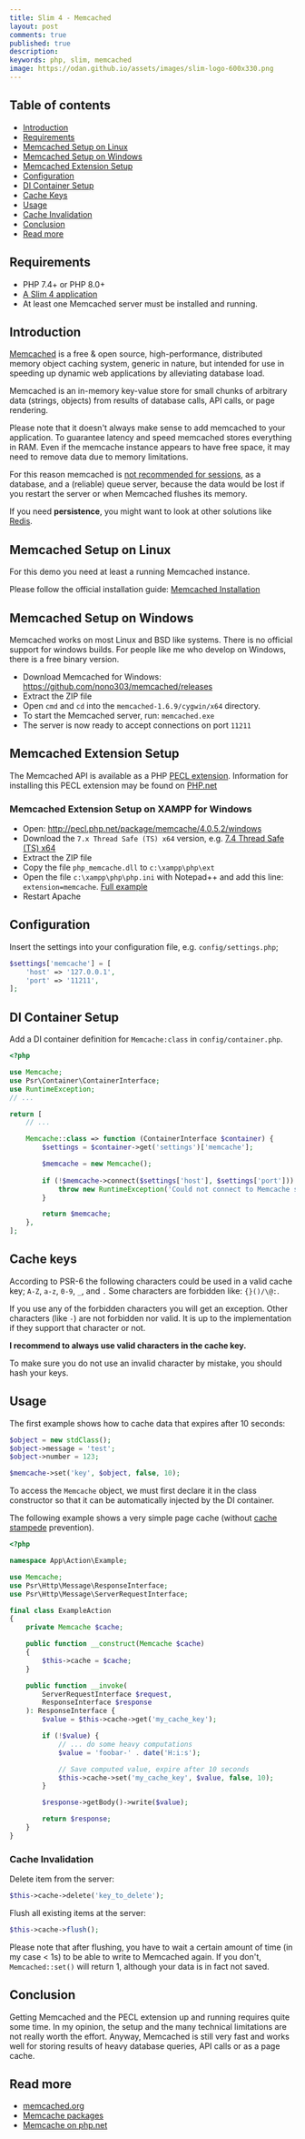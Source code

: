 ```yaml
---
title: Slim 4 - Memcached
layout: post
comments: true
published: true
description:
keywords: php, slim, memcached
image: https://odan.github.io/assets/images/slim-logo-600x330.png
---
```


## Table of contents

* [Introduction](#introduction)
* [Requirements](#requirements)
* [Memcached Setup on Linux](#memcached-setup-on-linux)
* [Memcached Setup on Windows](#memcached-setup-on-windows)
* [Memcached Extension Setup](#memcached-extension-setup)
* [Configuration](#configuration)
* [DI Container Setup](#di-container-setup)
* [Cache Keys](#cache-keys)
* [Usage](#usage)
* [Cache Invalidation](#cache-invalidation)
* [Conclusion](#conclusion)
* [Read more](#read-more)

## Requirements

* PHP 7.4+ or PHP 8.0+
* [A Slim 4 application](https://odan.github.io/2019/11/05/slim4-tutorial.html)
* At least one Memcached server must be installed and running.

## Introduction

[Memcached](http://memcached.org/) is a free & open source, high-performance, distributed memory object caching system, 
generic in nature, but intended for use in speeding up dynamic web applications by alleviating database load.

Memcached is an in-memory key-value store for small chunks of arbitrary data (strings, objects) 
from results of database calls, API calls, or page rendering.

Please note that it doesn't always make sense to add memcached to your application.
To guarantee latency and speed memcached stores everything in RAM.
Even if the memcache instance appears to have free space, it may need to remove data due to memory limitations.

For this reason memcached is
[not recommended for sessions](https://github.com/memcached/memcached/wiki/ProgrammingFAQ#why-is-memcached-not-recommended-for-sessions-everyone-does-it),
as a database, and a (reliable) queue server, because the data would be lost if you restart the server
or when Memcached flushes its memory.

If you need **persistence**, you might want to look at other solutions like
[Redis](https://odan.github.io/2021/06/14/slim-redis.html).

## Memcached Setup on Linux

For this demo you need at least a running Memcached instance.

Please follow the official installation guide: [Memcached Installation](https://github.com/memcached/memcached/wiki/Install)

## Memcached Setup on Windows

Memcached works on most Linux and BSD like systems. There is no official support for windows builds.
For people like me who develop on Windows, there is a free binary version.

* Download Memcached for Windows: <https://github.com/nono303/memcached/releases>
* Extract the ZIP file
* Open `cmd` and `cd` into the `memcached-1.6.9/cygwin/x64` directory.
* To start the Memcached server, run: `memcached.exe`
* The server is now ready to accept connections on port `11211`

## Memcached Extension Setup

The Memcached API is available as a PHP [PECL extension](https://www.php.net/manual/en/book.memcache.php). 
Information for installing this PECL extension may be found
on [PHP.net](https://www.php.net/manual/en/memcache.installation.php)

### Memcached Extension Setup on XAMPP for Windows

* Open: <http://pecl.php.net/package/memcache/4.0.5.2/windows>
* Download the `7.x Thread Safe (TS) x64` version, e.g. [7.4 Thread Safe (TS) x64](https://windows.php.net/downloads/pecl/releases/memcache/4.0.5.2/php_memcache-4.0.5.2-7.4-ts-vc15-x64.zip)
* Extract the ZIP file
* Copy the file `php_memcache.dll` to `c:\xampp\php\ext`
* Open the file `c:\xampp\php\php.ini` with Notepad++ and add this line: `extension=memcache`. [Full example](https://github.com/nono303/PHP-memcache-dll/blob/master/memcache.ini)
* Restart Apache

## Configuration

Insert the settings into your configuration file, e.g. `config/settings.php`;

```php
$settings['memcache'] = [
    'host' => '127.0.0.1',
    'port' => '11211',
];
```

## DI Container Setup

Add a DI container definition for `Memcache:class` in `config/container.php`.

```php
<?php

use Memcache;
use Psr\Container\ContainerInterface;
use RuntimeException;
// ...

return [
    // ...

    Memcache::class => function (ContainerInterface $container) {
        $settings = $container->get('settings')['memcache'];

        $memcache = new Memcache();
        
        if (!$memcache->connect($settings['host'], $settings['port'])) {
            throw new RuntimeException('Could not connect to Memcache server');
        }

        return $memcache;
    },
];
```

## Cache keys

According to PSR-6 the following characters could be used in a valid cache key; 
`A-Z`, `a-z`, `0-9`, `_`, and `.` Some characters are forbidden like: `{}()/\@:`. 

If you use any of the forbidden characters you will get an exception. 
Other characters (like `-`) are not forbidden nor valid. 
It is up to the implementation if they support that character or not.

**I recommend to always use valid characters in the cache key.**

To make sure you do not use an invalid character by mistake, you should hash your keys.

## Usage

The first example shows how to cache data that expires after 10 seconds:

```php
$object = new stdClass();
$object->message = 'test';
$object->number = 123;

$memcache->set('key', $object, false, 10);
```

To access the `Memcache` object, we must first declare it in the class constructor so that it can 
be automatically injected by the DI container.

The following example shows a very simple page cache (without [cache stampede](https://en.wikipedia.org/wiki/Cache_stampede) prevention).

```php
<?php

namespace App\Action\Example;

use Memcache;
use Psr\Http\Message\ResponseInterface;
use Psr\Http\Message\ServerRequestInterface;

final class ExampleAction
{
    private Memcache $cache;

    public function __construct(Memcache $cache)
    {
        $this->cache = $cache;
    }

    public function __invoke(
        ServerRequestInterface $request,
        ResponseInterface $response
    ): ResponseInterface {
        $value = $this->cache->get('my_cache_key');

        if (!$value) {
            // ... do some heavy computations
            $value = 'foobar-' . date('H:i:s');

            // Save computed value, expire after 10 seconds
            $this->cache->set('my_cache_key', $value, false, 10);
        }

        $response->getBody()->write($value);

        return $response;
    }
}

```

### Cache Invalidation

Delete item from the server:

```php
$this->cache->delete('key_to_delete');
```

Flush all existing items at the server:

```php
$this->cache->flush();
```

Please note that after flushing, you have to wait a certain amount of time (in my case < 1s)
to be able to write to Memcached again. If you don't, `Memcached::set()` will return 1,
although your data is in fact not saved.

## Conclusion

Getting Memcached and the PECL extension up and running requires quite some time.
In my opinion, the setup and the many technical limitations are not really worth the effort.
Anyway, Memcached is still very fast and works well for storing results of heavy database queries, 
API calls or as a page cache.

## Read more

* [memcached.org](http://memcached.org/)
* [Memcache packages](https://packagist.org/?query=memcache)
* [Memcache on php.net](https://www.php.net/manual/en/book.memcache.php)